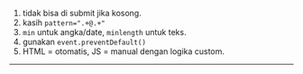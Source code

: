 1. tidak bisa di submit jika kosong.
2. kasih  `pattern=".+@.+"`
3. `min` untuk angka/date, `minlength` untuk teks.
4. gunakan `event.preventDefault()`
5. HTML = otomatis, JS = manual dengan logika custom.
---
